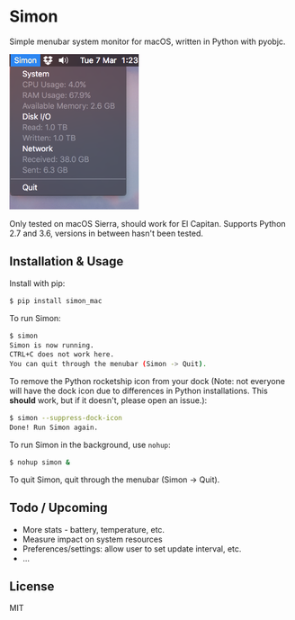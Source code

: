 # Simon

Simple menubar system monitor for macOS, written in Python with pyobjc.

![Simon Screenshot](screenshots/dark.png)

Only tested on macOS Sierra, should work for El Capitan. Supports Python 2.7
and 3.6, versions in between hasn't been tested.

## Installation & Usage

Install with pip:

```bash
$ pip install simon_mac
```

To run Simon:

```bash
$ simon
Simon is now running.
CTRL+C does not work here.
You can quit through the menubar (Simon -> Quit).
```

To remove the Python rocketship icon from your dock (Note: not everyone will
have the dock icon due to differences in Python installations. This **should**
work, but if it doesn't, please open an issue.):

```bash
$ simon --suppress-dock-icon
Done! Run Simon again.
```

To run Simon in the background, use `nohup`:

```bash
$ nohup simon &
```

To quit Simon, quit through the menubar (Simon -> Quit).

## Todo / Upcoming

* More stats - battery, temperature, etc.
* Measure impact on system resources
* Preferences/settings: allow user to set update interval, etc.
* ...

## License

MIT
